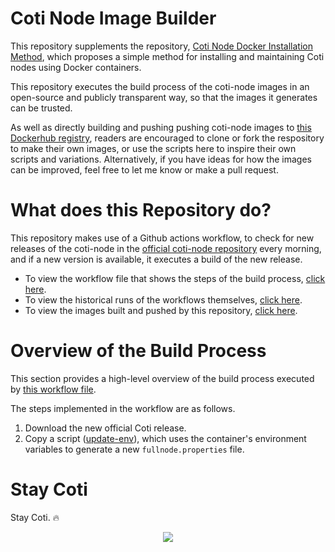 # Coti Node Image Builder

This repository supplements the repository, <a href="https://github.com/tj-wells/coti-node" target="_blank">Coti Node Docker Installation Method</a>, which proposes a simple method for installing and maintaining Coti nodes using Docker containers.

This repository executes the build process of the coti-node images in an open-source and publicly transparent way, so that the images it generates can be trusted.

As well as directly building and pushing pushing coti-node images to <a href="https://hub.docker.com/r/atomnode/coti-node"  target="_blank">this Dockerhub registry</a>, readers are encouraged to clone or fork the respository to make their own images, or use the scripts here to inspire their own scripts and variations. Alternatively, if you have ideas for how the images can be improved, feel free to let me know or make a pull request.

# What does this Repository do?

This repository makes use of a Github actions workflow, to check for new releases of the coti-node in the <a href="https://github.com/coti-io/coti-node">official coti-node repository</a> every morning, and if a new version is available, it executes a build of the new release.

- To view the workflow file that shows the steps of the build process, <a href="https://github.com/tj-wells/coti-node-images/blob/master/.github/workflows/update-image.yml"  target="_blank">click here</a>.
- To view the historical runs of the workflows themselves, <a href="https://github.com/tj-wells/coti-node-images/actions"  target="_blank">click here</a>.
- To view the images built and pushed by this repository, <a href="https://hub.docker.com/r/atomnode/coti-node"  target="_blank">click here</a>.

# Overview of the Build Process

This section provides a high-level overview of the build process executed by <a href="https://github.com/tj-wells/coti-node-images/blob/master/.github/workflows/update-image.yml"  target="_blank">this workflow file</a>.

The steps implemented in the workflow are as follows.

1. Download the new official Coti release.
2. Copy a script (<a href="https://github.com/tj-wells/coti-node-images/blob/master/update-env" target="_blank">update-env</a>), which uses the container's environment variables to generate a new `fullnode.properties` file.

# Stay Coti

Stay Coti. ️‍🔥

<p align="center"><a href="https://twitter.com/tomjwells" target="_blank"><img src="https://cdn.discordapp.com/avatars/343604221331111946/65130831872c9daabdb0d803ce27e594.webp?size=240"></a></p>
